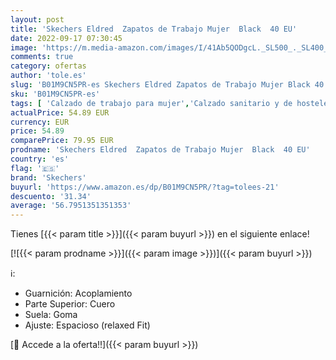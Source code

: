 ```yaml
---
layout: post
title: 'Skechers Eldred  Zapatos de Trabajo Mujer  Black  40 EU'
date: 2022-09-17 07:30:45
image: 'https://m.media-amazon.com/images/I/41Ab5QODgcL._SL500_._SL400_.jpg'
comments: true
category: ofertas
author: 'tole.es'
slug: 'B01M9CN5PR-es Skechers Eldred Zapatos de Trabajo Mujer Black 40 EU'
sku: 'B01M9CN5PR-es'
tags: [ 'Calzado de trabajo para mujer','Calzado sanitario y de hostelería para mujer','Zapatos','Zapatos para mujer','Zapatos sanitarios y de hostelería para mujer','Zapatos y complementos','skechers','zapatos','🇪🇸', ]
actualPrice: 54.89 EUR
currency: EUR
price: 54.89
comparePrice: 79.95 EUR
prodname: 'Skechers Eldred  Zapatos de Trabajo Mujer  Black  40 EU'
country: 'es'
flag: '🇪🇸'
brand: 'Skechers'
buyurl: 'https://www.amazon.es/dp/B01M9CN5PR/?tag=tolees-21'
descuento: '31.34'
average: '56.7951351351353'
---
```


Tienes [{{< param title >}}]({{< param buyurl >}}) en el siguiente enlace!

[![{{< param prodname >}}]({{< param image >}})]({{< param buyurl >}})

ℹ️:

- Guarnición: Acoplamiento
- Parte Superior: Cuero
- Suela: Goma
- Ajuste: Espacioso (relaxed Fit)

[🛒 Accede a la oferta!!]({{< param buyurl >}})
